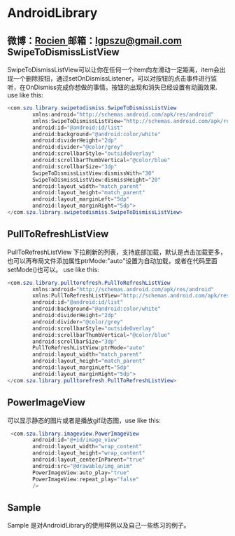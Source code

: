 AndroidLibrary
==============
微博：<a title="Android技术及移动互联网分享" href="http://weibo.com/1901077453" target="_blank">Rocien </a>
邮箱：<a title="欢迎邮件与我交流" href="lgpszu@gmail.com" target="_blank">lgpszu@gmail.com</a>
SwipeToDismissListView 
-----------------------
 SwipeToDismissListView可以让你在任何一个item向左滑动一定距离，item会出现一个删除按钮，通过setOnDismissListener，可以对按钮的点击事件进行监听，在OnDismiss完成你想做的事情。按钮的出现和消失已经设置有动画效果. use like this:
```java
<com.szu.library.swipetodismiss.SwipeToDismissListView
        xmlns:android="http://schemas.android.com/apk/res/android"
        xmlns:SwipeToDismissListView="http://schemas.android.com/apk/res/com.szu.AppTest"
        android:id="@android:id/list"
        android:background="@android:color/white"
        android:dividerHeight="2dp"
        android:divider="@color/grey"
        android:scrollbarStyle="outsideOverlay"
        android:scrollbarThumbVertical="@color/blue"
        android:scrollbarSize="3dp"
        SwipeToDismissListView:dismissWith="30"
        SwipeToDismissListView:dismissHeight="20"
        android:layout_width="match_parent"
        android:layout_height="match_parent"
        android:layout_marginLeft="5dp"
        android:layout_marginRight="5dp">
</com.szu.library.swipetodismiss.SwipeToDismissListView>
```

PullToRefreshListView
-----------------------
 PullToRefreshListView 下拉刷新的列表，支持底部加载，默认是点击加载更多，也可以再布局文件添加属性ptrMode:"auto"设置为自动加载，或者在代码里面setMode()也可以。 use like this:
```java
<com.szu.library.pulltorefresh.PullToRefreshListView
        xmlns:android="http://schemas.android.com/apk/res/android"
        xmlns:PullToRefreshListView="http://schemas.android.com/apk/res/com.szu.AppTest"
        android:id="@android:id/list"
        android:background="@android:color/white"
        android:dividerHeight="2dp"
        android:divider="@color/grey"
        android:scrollbarStyle="outsideOverlay"
        android:scrollbarThumbVertical="@color/blue"
        android:scrollbarSize="3dp"
        PullToRefreshListView:ptrMode="auto"
        android:layout_width="match_parent"
        android:layout_height="match_parent"
        android:layout_marginLeft="5dp"
        android:layout_marginRight="5dp">
</com.szu.library.pulltorefresh.PullToRefreshListView>
```

PowerImageView
-------------
可以显示静态的图片或者是播放gif动态图，use like this:

```java
 <com.szu.library.imageview.PowerImageView
        android:id="@+id/image_view"
        android:layout_width="wrap_content"
        android:layout_height="wrap_content"
        android:layout_centerInParent="true"
        android:src="@drawable/img_anim"
        PowerImageView:auto_play="true"
        PowerImageView:repeat_play="false"
        />
```
Sample 
-----------------------
 Sample 是对AndroidLibrary的使用样例以及自己一些练习的例子。
 


